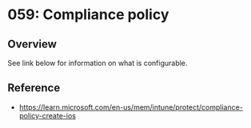 # 059: Compliance policy

## Overview
See link below for information on what is configurable. 


## Reference

* https://learn.microsoft.com/en-us/mem/intune/protect/compliance-policy-create-ios 


